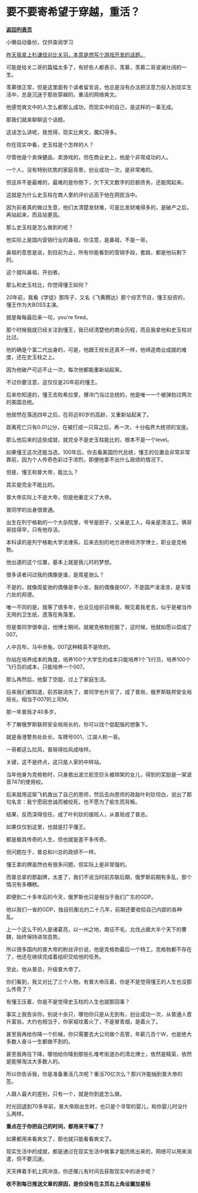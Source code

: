 # 要不要寄希望于穿越，重活？

[**返回列表页**](/gzh/记忆承载3)

小懒自动备份，仅供查阅学习

[昨天我拿上杉谦信对比关羽，本意是想写个游戏开发的话题。](http://mp.weixin.qq.com/s?__biz=MzU0MjYwNDU2Mw==&mid=2247515353&idx=1&sn=f7ac077ec5bdfd6b5a09ac335b60c612&chksm=fb1ad0a5cc6d59b34d1db1acf689480018b91cd4759730e7ce9e9ca5e315b8910917aa7ade4b&scene=21#wechat_redirect)

可能是给关二哥的篇幅太多了，有好些人都表示，羡慕，羡慕二哥波澜壮阔的一生。  

羡慕很正常，但是这里面有个读者留言说，他总是没有办法把注意力投入到现实生活中，总是沉迷于那些穿越的，重活的网络爽文。  

他感觉爽文中的人怎么都那么成功，而现实中的自己，是这样的一事无成。  

那我们就来聊聊这个话题。  

这话怎么讲呢，我觉得，现实比爽文，魔幻得多。

你在现实中看，史玉柱是个怎样的人？

尽管他是个卖保健品，卖游戏的，但在商业史上，他是个非常成功的人。  

一个人，没有特别优势的家庭背景，创业成功一次，是非常难的。

但这并不是最难的，最难的是你倒下，欠下天文数字的巨额债务，还能爬起来。

这就是为什么史玉柱在商人里的评价远高于他在网民当中。  

因为前者真的做过生意，他们太清楚发财难，可是比发财难得多的，是破产之后，再站起来，而且站更高。

那么史玉柱是怎么做到的呢？  

他实际上是国内营销行业的鼻祖，你注意，是鼻祖，不是一哥。

鼻祖的意思是说，到目前为止，所有你能看到的营销手段，套路，都是他玩剩下的。

这个就叫鼻祖，开创者。  

那么和史玉柱比，你觉得懂王如何？

20年前，我看《学徒》那阵子，又名《飞黄腾达》那个综艺节目，懂王投资的，懂王作为大BOSS主演。  

就是每每最后来一句，you're fired。

那个时候我就已经关注到懂王，我已经清楚他的商业历程，而且我拿他和史玉柱对比过。

他的确是个富二代出身的，可是，他跟王校长还真不一样，他缔造商业成就的难度，还在史玉柱之上。  

因为他破产可远不止一次，每次他都能重新站起来。  

不过你要注意，这仅仅是20年前的懂王。

后来你知道的，懂王击败希拉里，爆冷门当过总统的，他是唯一一个被弹劾过两次的美国总统。

他居然在落选四年之后，在将近80岁的高龄，又重新站起来了。

距离死亡只有0.01公分，在被打成一只耳之后，再一次，十分临界大统领的宝座。  

那么他后来的这些成就，就完全不是史玉柱能比的，根本不是一个level。  

如果懂王这次还能当选，100年后，你去看美国历代总统，懂王的位置会非常非常靠前，因为个人传奇色彩过于浓烈，即便他拿不出什么政绩的情况下。

但是，懂王和普大帝，能比么？  

其实是完全不能比的。

普大帝实际上不是大帝，但是他重定义了大帝。  

普同学的出身很普通。

  

出生在列宁格勒的一个大杂院里，爷爷是厨子，父亲是工人，母亲是清洁工。俩哥哥挂得早，只有他存活。

  

本科读的是列宁格勒大学法律系，后来去别的地方进修经济学博士，职业是克格勃。

  

他出道的这个位置，基本上就是我儿时的梦想。  

  

很多读者问过我的偶像是谁，是周星驰么？  

  

不是的，就像周星驰的偶像是李小龙，我的偶像是007，不是国产凌凌漆，是军情六处的邦德。

  

唯一不同的是，我等了很多年，也没见组织召唤我，眼见着我老去，似乎是被当作无用的卫生纸，遗落在角落里。  

  

但是普同学很幸运，他博士期间，就被克格勃挖掘了，这时候，他就如愿以偿成了007。  

  

人中吕布，马中赤兔，007这种精英不是吹的。  

  

你站在培养成本的角度，培养100个大学生的成本只能培养1个飞行员，培养100个飞行员的成本，只能培养一个007。  

  

那么再然后，他娶了空姐，过上了家庭生活。  

  

后来我们都知道，前苏联消失了，普同学也升官了，成了普局，俄罗斯联邦安全局局长。相当于007的上司M。

  

那一年普局才40多岁。

  

不了解俄罗斯联邦安全局局长的，你可以找个低配版的想象下。

  

就是香港警务处处长，车牌号001，江湖人称一哥。

  

一哥都这么拉风，普局得拉风成啥样。

  

关键，这不是终点，这只是人家的中转站。

  

当年他身为克格勃时，只身救出波兰航空巨头被绑架的女儿，得到的奖励是一架波音747的使用权。  

  

后来就用这架飞机救出了自己的恩师，然后去向恩师的政敌叶利钦坦白，说出了那句名言：我宁愿因忠诚而被绞死，也不愿为了偷生而背叛。

  

结果，反而深得信任，成了叶利钦的接班人，从普局成了普总。

  

如果仅仅到这里，也就是打平懂王。  

  

都是极其传奇的人生，但也就是差不多传奇。  

  

但问题在于，普总和川总的政绩不一样。  

  

懂王拿的牌虽然也有很多问题，但实际上是非常强的。  

  

而普总拿的那副牌，太差了，我们不说当时前苏联后期，俄罗斯前期有多乱，那个情况有多糟糕。

  

即便到二十多年后的今天，俄罗斯也只是相当于我们广东的GDP。  

  

他以我们一省的GDP，独自抗衡北约二十几年，前期还要收拾自己内部的各种乱。  

  

上一个这么干的人是诸葛亮，以一州之地，南征不毛，北伐占据大半个天下的曹魏，始终保持进攻态势。

  

所以很多国内的普大帝的粉丝评价说，他是克格勃最后一个特工，克格勃都不存在了，他还在继续完成着组织交给他的任务。

  

至此，他从普总，升级普大帝了。  

  

你们看到，我又对比了三个人物，有普大帝压着，你是不是觉得懂王的人生也没那么传奇了？

  

有懂王压着，你是不是觉得史玉柱的人生也就那回事？

  

事实上我告诉你，别说十余只，哪怕你只是从无到有，创业成功一次，从普通人晋升富翁，大约也相当于，你家祖坟着火了，不是冒青烟，是着火了。

  

甚至我再给你降一个阶梯，你只需要去大公司做个高管，年薪几百个W，也是绝大多数人奋斗一生都做不到的。

  

甚至我再往下降，哪怕给你降到那些扎堆考街道办的清北博士，依然是精英，依然是能够淘汰大多数人的。  

  

所以你告诉我，你是准备重活几次呢？重活70亿次么？那兴许能抽到普大帝的签。  

  

人跟人最大的差别，只有一个，就是你到底怎么做。  

  

时光回退到70多年前，普大帝刚出生时，也只是个寻常的婴儿，和你婴儿时没什么两样。

  

 **重点在于你把自己的时间，都用来干嘛了？**

  

如果都用来看爽文了，那也就只能看看爽文了。

  

现实生活中的成就，都是通过在现实生活中做事才能历练出来的，网络可以用来消遣，但不要沉迷。

  

天天捧着手机上网冲浪，你还哪儿有时间去获取现实中的进步呢？

  

 **收不到每日推送文章的原因，是你没有在主页右上角设置加星标**

